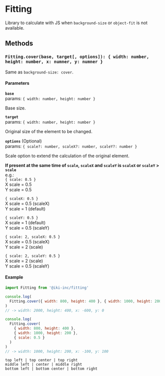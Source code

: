 # Fitting

Library to calculate with JS when `background-size` or `object-fit` is not available.

## Methods

### `Fitting.cover(base, target[, options]): { width: number, height: number, x: numner, y: numner }`

Same as `background-size: cover`.

#### Parameters

**`base`**  
params: `{ width: number, height: number }`

Base size.

**`target`**  
params: `{ width: number, height: number }`

Original size of the element to be changed.

**`options`** (Optional)  
params: `{ scale?: number, scaleX?: number, scaleY?: number }`

Scale option to extend the calculation of the original element.

**If present at the same time of `scale`, `scaleX` and `scaleY` is `scaleX` or `scaleY` > `scale`**  
e.g.:  
`{ scale: 0.5 }`  
X scale = 0.5  
Y scale = 0.5

`{ scaleX: 0.5 }`  
X scale = 0.5 (scaleX)  
Y scale = 1 (default)

`{ scaleY: 0.5 }`  
X scale = 1 (default)  
Y scale = 0.5 (scaleY)

`{ scale: 2, scaleX: 0.5 }`  
X scale = 0.5 (scaleX)  
Y scale = 2 (scale)

`{ scale: 2, scaleY: 0.5 }`  
X scale = 2 (scale)  
Y scale = 0.5 (scaleY)

#### Example

```js
import Fitting from '@iki-inc/fitting'

console.log(
  Fitting.cover({ width: 800, height: 400 }, { width: 1000, height: 200 })
)
// -> width: 2000, height: 400, x: -600, y: 0

console.log(
  Fitting.cover(
    { width: 800, height: 400 },
    { width: 1000, height: 200 },
    { scale: 0.5 }
  )
)
// -> width: 1000, height: 200, x: -100, y: 100
```

```
top left | top center | top right
middle left | center | middle right
bottom left | bottom center | bottom right
```
